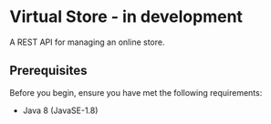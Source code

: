 # Virtual Store  -  in development

A REST API for managing an online store.

## Prerequisites

Before you begin, ensure you have met the following requirements:

* Java 8 (JavaSE-1.8)
